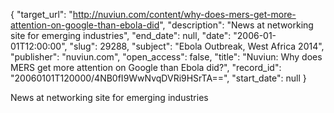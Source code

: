 {
  "target_url": "http://nuviun.com/content/why-does-mers-get-more-attention-on-google-than-ebola-did", 
  "description": "News at networking site for emerging industries", 
  "end_date": null, 
  "date": "2006-01-01T12:00:00", 
  "slug": 29288, 
  "subject": "Ebola Outbreak, West Africa 2014", 
  "publisher": "nuviun.com", 
  "open_access": false, 
  "title": "Nuviun: Why does MERS get more attention on Google than Ebola did?", 
  "record_id": "20060101T120000/4NB0fI9WwNvqDVRi9HSrTA==", 
  "start_date": null
}

News at networking site for emerging industries